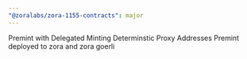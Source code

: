 ```yaml
---
"@zoralabs/zora-1155-contracts": major
---
```


Premint with Delegated Minting
Determinstic Proxy Addresses
Premint deployed to zora and zora goerli

